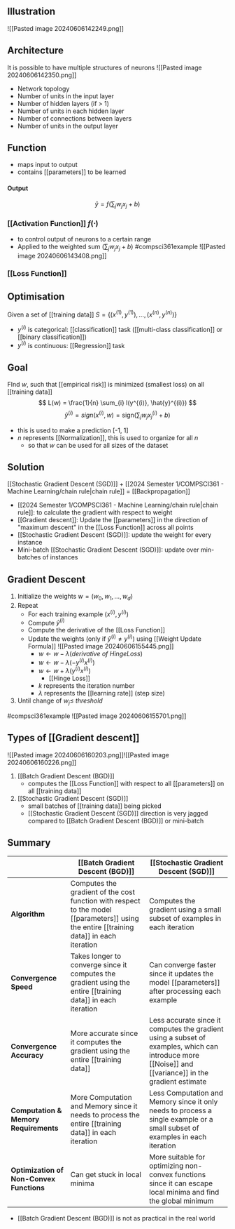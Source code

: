 ## Illustration
![[Pasted image 20240606142249.png]]
## Architecture
It is possible to have multiple structures of neurons
![[Pasted image 20240606142350.png]]
- Network topology
- Number of units in the input layer
- Number of hidden layers (if > 1)
- Number of units in each hidden layer
- Number of connections between layers
- Number of units in the output layer
## Function
- maps input to output
- contains [[parameters]] to be learned
#### Output
$$\hat {y}=f(\sum_{j} w_{j}x_{j} + b)$$
### [[Activation Function]] $f(\cdot)$
- to control output of neurons to a certain range
- Applied to the weighted sum ($\sum_{j} w_{j}x_{j} + b$)
	#compsci361example ![[Pasted image 20240606143408.png]]
### [[Loss Function]]

## Optimisation
Given a set of [[training data]] $S = \{ (x^{(1)}, y^{(1)}), \ldots, (x^{(n)}, y^{(n)}) \}$
- $y^{(i)}$ is categorical: [[classification]] task ([[multi-class classification]] or [[binary classification]])
- $y^{(i)}$ is continuous: [[Regression]] task
## Goal
FInd $w$, such that [[empirical risk]] is minimized (smallest loss) on all [[training data]]
$$
L(w) = \frac{1}{n} \sum_{i} l(y^{(i)}, \hat{y}^{(i)})
$$
$$
\hat{y}^{(i)} = sign(x^{(i)},w) =\text{sign}(\sum_{j} w_j x_j^{(i)} + b)
$$
- this is used to make a prediction [-1, 1]
- $n$ represents [[Normalization]], this is used to organize for all $n$
	- so that $w$ can be used for all sizes of the dataset
## Solution
[[Stochastic Gradient Descent (SGD)]] + [[2024 Semester 1/COMPSCI361 - Machine Learning/chain rule|chain rule]] = [[Backpropagation]]
- [[2024 Semester 1/COMPSCI361 - Machine Learning/chain rule|chain rule]]: to calculate the gradient with respect to weight
- [[Gradient descent]]: Update the [[parameters]] in the direction of "maximum descent" in the [[Loss Function]] across all points
- [[Stochastic Gradient Descent (SGD)]]: update the weight for every instance
- Mini-batch [[Stochastic Gradient Descent (SGD)]]: update over min-batches of instances
## Gradient Descent
1. Initialize the weights $w=(w_0,w_1,\dots,w_d)$
2. Repeat
	- For each training example ($x^{(i)},y^{(i)}$)
	- Compute $\hat {y}^{(i)}$
	- Compute the derivative of the [[Loss Function]]
	- Update the weights (only if $\hat {y}^{(i)} \ne y^{(i)}$) using [[Weight Update Formula]]
		![[Pasted image 20240606155445.png]]
		- $w\leftarrow w - \lambda (derivative\ of\ Hinge Loss)$ 
		- $w\leftarrow w - \lambda (- y^{(i)} x^{(i)} )$
		- $w\leftarrow w + \lambda ( y^{(i)} x^{(i)})$
			- [[Hinge Loss]]
		- $k$ represents the iteration number
		- $\lambda$ represents the [[learning rate]] (step size)
3. Until change of $w_j \le \ threshold$

#compsci361example ![[Pasted image 20240606155701.png]]
## Types of [[Gradient descent]]
![[Pasted image 20240606160203.png]]![[Pasted image 20240606160226.png]]
1. [[Batch Gradient Descent (BGD)]]
	- computes the [[Loss Function]] with respect to all [[parameters]] on all [[training data]]
2. [[Stochastic Gradient Descent (SGD)]]
	- small batches of [[training data]] being picked
	- [[Stochastic Gradient Descent (SGD)]] direction is very jagged compared to [[Batch Gradient Descent (BGD)]] or mini-batch
## Summary

|                                          | [[Batch Gradient Descent (BGD)]]                                                                                                         | [[Stochastic Gradient Descent (SGD)]]                                                                                                                 |
| ---------------------------------------- | ---------------------------------------------------------------------------------------------------------------------------------------- | ----------------------------------------------------------------------------------------------------------------------------------------------------- |
| **Algorithm**                            | Computes the gradient of the cost function with respect to the model [[parameters]] using the entire [[training data]] in each iteration | Computes the gradient using a small subset of examples in each iteration                                                                              |
| **Convergence Speed**                    | Takes longer to converge since it computes the gradient using the entire [[training data]] in each iteration                             | Can converge faster since it updates the model [[parameters]] after processing each example                                                           |
| **Convergence Accuracy**                 | More accurate since it computes the gradient using the entire [[training data]]                                                          | Less accurate since it computes the gradient using a subset of examples, which can introduce more [[Noise]] and [[variance]] in the gradient estimate |
| **Computation & Memory Requirements**    | More Computation and Memory since it needs to process the entire [[training data]] in each iteration                                     | Less Computation and Memory since it only needs to process a single example or a small subset of examples in each iteration                           |
| **Optimization of Non-Convex Functions** | Can get stuck in local minima                                                                                                            | More suitable for optimizing non-convex functions since it can escape local minima and find the global minimum                                        |
- [[Batch Gradient Descent (BGD)]] is not as practical in the real world